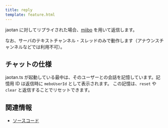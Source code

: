 ```yaml
---
title: reply
template: feature.html
---
```


jaotan に対してリプライされた場合、[miibo](https://miibo.ai/) を用いて返信します。

なお、サーバのテキストチャンネル・スレッドのみで動作します（アナウンスチャンネルなどでは利用不可）。

## チャットの仕様

jaotan.ts が起動している最中は、そのユーザーとの会話を記憶しています。記憶用 ID は返信時に `meboUserId` として表示されます。
この記憶は、`reset` や `clear` と返信することでリセットできます。

## 関連情報

- [ソースコード](https://github.com/jaoafa/jaotan.ts/blob/master/src/events/reply.ts)
